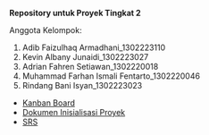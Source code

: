 **Repository untuk Proyek Tingkat 2**

Anggota Kelompok:  
1. Adib Faizulhaq Armadhani_1302223110
2. Kevin Albany Junaidi_1302223027 
3. Adrian Fahren Setiawan_1302220018 
4. Muhammad Farhan Ismali Fentarto_1302220046 
5. Rindang Bani Isyan_1302223023

- [Kanban Board](https://adibfaizulhaq05.atlassian.net/jira/software/projects/PT2/boards/2?assignee=unassigned)
- [Dokumen Inisialisasi Proyek](https://docs.google.com/document/d/13KQQAasxNABEh-jzmozCRlmCHFWIKkUcW9O8GzPMlrY/edit?usp=sharing)
- [SRS](https://docs.google.com/document/d/1c5unVoiZ3041p3Mr-6bhLpYMhp8dSNzEf2yIvSyPxtA/edit)
